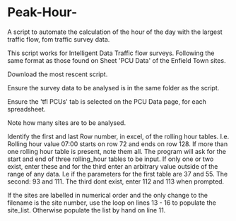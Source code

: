# Peak-Hour-
A script to automate the calculation of the hour of the day with the largest traffic flow, fom traffic survey data.

This script works for Intelligent Data Traffic flow surveys. Following the same format as those found on Sheet 'PCU Data' of the Enfield Town sites.

Download the most rescent script.

Ensure the survey data to be analysed is in the same folder as the script.

Ensure the 'tfl PCUs' tab is selected on the PCU Data page, for each spreadsheet.

Note how many sites are to be analysed.

Identify the first and last Row number, in excel, of the rolling hour tables. I.e. Rolling hour value 07:00 starts on row 72 and ends on row 128.
If more than one rolling hour table is present, note them all. 
The program will ask for the start and end of three rolling_hour tables to be input. If only one or two exist, enter these and for the third enter an arbitrary value outside of the range of any data.
I.e if the parameters for the first table are 37 and 55. The second: 93 and 111. The third dont exist, enter 112 and 113 when prompted.

If the sites are labelled in numerical order and the only change to the filename is the site number, use the loop on lines 13 - 16 to populate the site_list.
Otherwise populate the list by hand on line 11.
